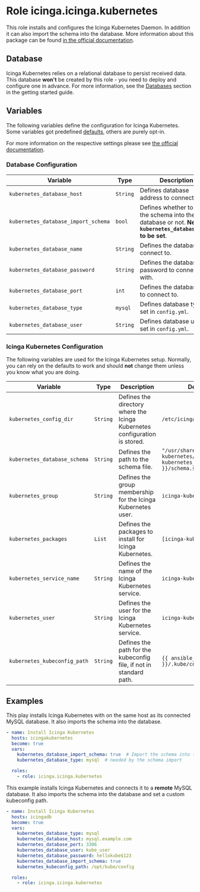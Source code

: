 # Role icinga.icinga.kubernetes

This role installs and configures the Icinga Kubernetes Daemon. In addition it can also import the schema into the database.
More information about this package can be found [in the official documentation](https://icinga.com/docs/icinga-for-kubernetes/latest/doc/01-About/).

## Database

Icinga Kubernetes relies on a relational database to persist received data. This database **won't** be created by this role - you need to deploy and configure one in advance. For more information, see the [Databases](../getting-started.md#databases) section in the getting started guide.

## Variables

The following variables define the configuration for Icinga Kubernetes. Some variables got predefined [defaults](../../roles/kubernetes/defaults/main.yml), others are purely opt-in.

For more information on the respective settings please see [the official documentation](https://icinga.com/docs/icinga-for-kubernetes/latest/doc/03-Configuration/).

### Database Configuration

| Variable | Type | Description | Default |
|----------|------|-------------|---------|
| `kubernetes_database_host` | `String` | Defines database address to connect to. | `127.0.0.1` |
| `kubernetes_database_import_schema` | `bool` | Defines whether to import the schema into the database or not. **Needs `kubernetes_database_type` to be set**. | `false` |
| `kubernetes_database_name` | `String` | Defines the database to connect to. | `kubernetes` |
| `kubernetes_database_password` | `String` | Defines the database password to connect with. | `kubernetes` |
| `kubernetes_database_port` | `int` | Defines the database port to connect to. | **n/a** |
| `kubernetes_database_type` | `mysql` | Defines database type set in `config.yml`. |  `mysql` |
| `kubernetes_database_user` | `String` | Defines database user set in `config.yml`. | `kubernetes` |

### Icinga Kubernetes Configuration

The following variables are used for the Icinga Kubernetes setup. Normally, you can rely on the defaults to work and should **not** change them unless you know what you are doing.

| Variable | Type | Description | Default |
|----------|------|-------------|---------|
| `kubernetes_config_dir` | `String` | Defines the directory where the Icinga Kubernetes configuration is stored. | `/etc/icinga-kubernetes` |
| `kubernetes_database_schema` | `String` | Defines the path to the schema file. | `"/usr/share/icinga-kubernetes/schema/{{ kubernetes_database_type }}/schema.sql"` |
| `kubernetes_group` | `String` | Defines the group membership for the Icinga Kubernetes user. | `icinga-kubernetes` |
| `kubernetes_packages` | `List` | Defines the packages to install for Icinga Kubernetes. | `[icinga-kubernetes]` |
| `kubernetes_service_name` | `String` | Defines the name of the Icinga Kubernetes service. | `icinga-kubernetes` |
| `kubernetes_user` | `String` | Defines the user for the Icinga Kubernetes service. | `icinga-kubernetes` |
| `kubernetes_kubeconfig_path` | `String` | Defines the path for the kubeconfig file, if not in standard path. | `{{ ansible_env.HOME }}/.kube/config` |

## Examples

This play installs Icinga Kubernetes with on the same host as its connected MySQL database. It also imports the schema into the database.

```yaml
- name: Install Icinga Kubernetes
  hosts: icingakubernetes
  become: true
  vars:
    kubernetes_database_import_schema: true  # Import the schema into the database
    kubernetes_database_type: mysql  # needed by the schema import

  roles:
    - role: icinga.icinga.kubernetes
```

This example installs Icinga Kubernetes and connects it to a **remote** MySQL database. It also imports the schema into the database and set a custom kubeconfig path.

```yaml
- name: Install Icinga Kubernetes
  hosts: icingadb
  become: true
  vars:
    kubernetes_database_type: mysql
    kubernetes_database_host: mysql.example.com
    kubernetes_database_port: 3306
    kubernetes_database_user: kube_user
    kubernetes_database_password: hellokube$123
    kubernetes_database_import_schema: true
    kubernetes_kubeconfig_path: /opt/kube/config

  roles:
    - role: icinga.icinga.kubernetes
```
